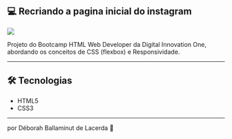 ## 💻 Recriando a pagina inicial do instagram

![](https://github.com/deballa/2020-12-14-Recriando-Pagina-Inicial-Instagram/blob/master/img/preview-instagram.gif)

Projeto do Bootcamp HTML Web Developer da Digital Innovation One, abordando os conceitos de CSS (flexbox) e Responsividade.

---

## 🛠 Tecnologias

- HTML5
- CSS3

---

por Déborah Ballaminut de Lacerda 💜







